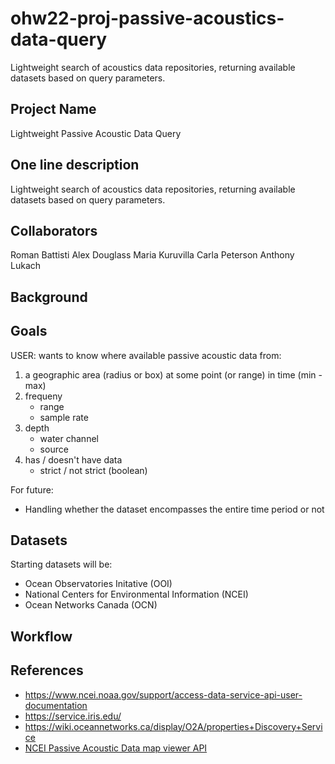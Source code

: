 # ohw22-proj-passive-acoustics-data-query
Lightweight search of acoustics data repositories, returning available datasets based on query parameters.

## Project Name
Lightweight Passive Acoustic Data Query

## One line description
Lightweight search of acoustics data repositories, returning available datasets based on query parameters.

## Collaborators
Roman Battisti
Alex Douglass
Maria Kuruvilla
Carla Peterson
Anthony Lukach

## Background


## Goals

USER: wants to know where available passive acoustic data from:

1. a geographic area (radius or box) at some point (or range) in time (min - max)
2. frequeny
	- range
	- sample rate
3. depth
	- water channel
	- source
4. has / doesn't have data
	- strict / not strict (boolean)


For future:
- Handling whether the dataset encompasses the entire time period or not

## Datasets
Starting datasets will be: 
- Ocean Observatories Initative (OOI)
- National Centers for Environmental Information (NCEI)
- Ocean Networks Canada (OCN)


## Workflow



## References

- https://www.ncei.noaa.gov/support/access-data-service-api-user-documentation
- https://service.iris.edu/
- https://wiki.oceannetworks.ca/display/O2A/properties+Discovery+Service
- [NCEI Passive Acoustic Data map viewer API](refs/ncei.md)

